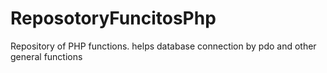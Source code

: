 # ReposotoryFuncitosPhp
Repository of PHP functions. helps database connection by pdo and other general functions
